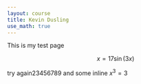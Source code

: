 ```yaml
---
layout: course
title: Kevin Dusling
use_math: true
---
```

This is my test page

$$x=17\sin(3x)$$

try again23456789 and some inline $x^3=3$
